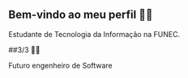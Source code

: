 ## Bem-vindo ao meu perfil 👋👋

Estudante de Tecnologia da Informação na FUNEC. 

##3/3 👨‍🎓

Futuro engenheiro de Software

